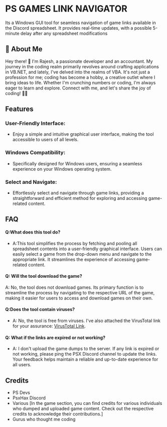 
# PS GAMES LINK NAVIGATOR

Its a Windows GUI tool for seamless navigation of game links available in the Discord spreadsheet. It provides real-time updates, with a possible 5-minute delay after any spreadsheet modifications




## 🚀 About Me
Hey there! 👋 I'm Rajesh, a passionate developer and an accountant. My journey in the coding realm primarily revolves around crafting applications in VB.NET, and lately, I've delved into the realms of VBA. It's not just a profession for me; coding has become a hobby, a creative outlet where I bring ideas to life. Whether I'm crunching numbers or coding, I'm always eager to learn and explore. Connect with me, and let's share the joy of coding! 🚀✨


## Features

### User-Friendly Interface: 
- Enjoy a simple and intuitive graphical user interface, making the tool accessible to users of all levels.

### Windows Compatibility: 
- Specifically designed for Windows users, ensuring a seamless experience on your Windows operating system.

### Select and Navigate: 
- Effortlessly select and navigate through game links, providing a straightforward and efficient method for exploring and accessing game-related content.


## FAQ
#### Q:What does this tool do?
- A:This tool simplifies the process by fetching and pooling all spreadsheet contents into a user-friendly graphical interface. Users can easily select a game from the drop-down menu and navigate to the appropriate link. It streamlines the experience of accessing game-related content.

#### Q: Will the tool download the game?
A: No, the tool does not download games. Its primary function is to streamline the process by navigating to the respective URL of the game, making it easier for users to access and download games on their own.

#### Q:Does the tool contain viruses?

- A: No, the tool is free from viruses. I've also attached the VirusTotal link for your assurance: [VirusTotal Link](https://www.virustotal.com/gui/file/95b9b421680135ad3f21a67774d7e22a90b455e5c2e329f6e51188083df9b7f3?nocache=1).

#### Q: What if the links are expired or not working?
- A: I don't upload the game dumps to the server. If any link is expired or not working, please ping the PSX Discord channel to update the links. Your feedback helps maintain a reliable and up-to-date experience for all users.




## Credits

- PS Devs
- PsxHax Discord
- Various [In the game section, you can find credits for various individuals who dumped and uploaded game content. Check out the respective credits to acknowledge their contributions.]
- Gurus who thought me coding




